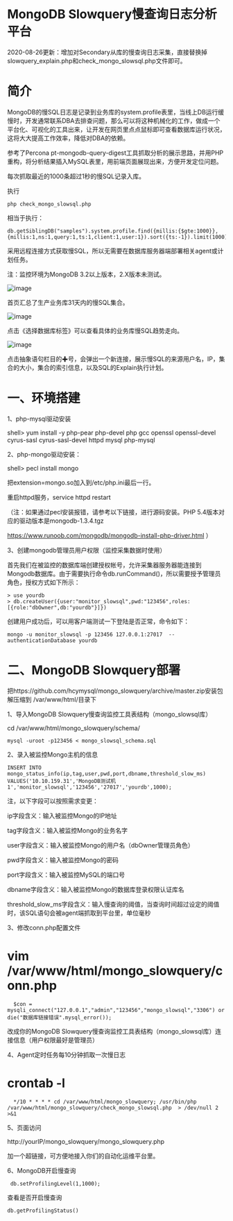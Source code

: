 # MongoDB Slowquery慢查询日志分析平台

2020-08-26更新：增加对Secondary从库的慢查询日志采集，直接替换掉slowquery_explain.php和check_mongo_slowsql.php文件即可。

# 简介
   MongoDB的慢SQL日志是记录到业务库的system.profile表里，当线上DB运行缓慢时，开发通常联系DBA去排查问题，那么可以将这种机械化的工作，做成一个平台化、可视化的工具出来，让开发在网页里点点鼠标即可查看数据库运行状况，这将大大提高工作效率，降低对DBA的依赖。
    
   参考了Percona pt-mongodb-query-digest工具抓取分析的展示思路，并用PHP重构，将分析结果插入MySQL表里，用前端页面展现出来，方便开发定位问题。

每次抓取最近的1000条超过1秒的慢SQL记录入库。

执行

    php check_mongo_slowsql.php 

相当于执行：

    db.getSiblingDB("samples").system.profile.find({millis:{$gte:1000}},    
    {millis:1,ns:1,query:1,ts:1,client:1,user:1}).sort({ts:-1}).limit(1000)


采用远程连接方式获取慢SQL，所以无需要在数据库服务器端部署相关agent或计划任务。

注：监控环境为MongoDB 3.2以上版本，2.X版本未测试。

![image](https://raw.githubusercontent.com/hcymysql/mongo_slowquery/master/images/1.png)

首页汇总了生产业务库31天内的慢SQL集合。

![image](https://raw.githubusercontent.com/hcymysql/mongo_slowquery/master/images/2.png)

点击《选择数据库标签》可以查看具体的业务库慢SQL趋势走向。

![image](https://raw.githubusercontent.com/hcymysql/mongo_slowquery/master/images/3.png)

点击抽象语句栏目的✚号，会弹出一个新连接，展示慢SQL的来源用户名，IP，集合的大小，集合的索引信息，以及SQL的Explain执行计划。

# 一、环境搭建

1、php-mysql驱动安装

shell> yum install -y php-pear php-devel php gcc openssl openssl-devel cyrus-sasl cyrus-sasl-devel httpd mysql php-mysql

2、php-mongo驱动安装：

shell> pecl install mongo

把extension=mongo.so加入到/etc/php.ini最后一行。

重启httpd服务，service httpd restart

（注：如果通过pecl安装报错，请参考以下链接，进行源码安装。PHP 5.4版本对应的驱动版本是mongodb-1.3.4.tgz

https://www.runoob.com/mongodb/mongodb-install-php-driver.html ）


3、创建mongodb管理员用户权限（监控采集数据时使用）

首先我们在被监控的数据库端创建授权帐号，允许采集器服务器能连接到Mongodb数据库。由于需要执行命令db.runCommand()，所以需要授予管理员角色，授权方式如下所示：

    > use yourdb
    > db.createUser({user:"monitor_slowsql",pwd:"123456",roles:[{role:"dbOwner",db:"yourdb"}]})
    
创建用户成功后，可以用客户端测试一下登陆是否正常，命令如下：

    mongo -u monitor_slowsql -p 123456 127.0.0.1:27017  --authenticationDatabase yourdb

# 二、MongoDB Slowquery部署

把https://github.com/hcymysql/mongo_slowquery/archive/master.zip安装包解压缩到 /var/www/html/目录下

1、导入MongoDB Slowquery慢查询监控工具表结构（mongo_slowsql库）

cd /var/www/html/mongo_slowquery/schema/

    mysql -uroot -p123456 < mongo_slowsql_schema.sql

2、录入被监控Mongo主机的信息

    INSERT INTO mongo_status_info(ip,tag,user,pwd,port,dbname,threshold_slow_ms)
    VALUES('10.10.159.31','MongoDB测试机1','monitor_slowsql','123456','27017','yourdb',1000);

注，以下字段可以按照需求变更：

ip字段含义：输入被监控Mongo的IP地址

tag字段含义：输入被监控Mongo的业务名字

user字段含义：输入被监控Mongo的用户名（dbOwner管理员角色）

pwd字段含义：输入被监控Mongo的密码

port字段含义：输入被监控MySQL的端口号

dbname字段含义：输入被监控Mongo的数据库登录权限认证库名

threshold_slow_ms字段含义：输入慢查询的阈值，当查询时间超过设定的阈值时，该SQL语句会被agent端抓取到平台里，单位毫秒

3、修改conn.php配置文件

# vim /var/www/html/mongo_slowquery/conn.php

      $con = mysqli_connect("127.0.0.1","admin","123456","mongo_slowsql","3306") or die("数据库链接错误".mysql_error());

改成你的MongoDB Slowquery慢查询监控工具表结构（mongo_slowsql库）连接信息（用户权限最好是管理员）

4、Agent定时任务每10分钟抓取一次慢日志

# crontab -l
      */10 * * * * cd /var/www/html/mongo_slowquery; /usr/bin/php /var/www/html/mongo_slowquery/check_mongo_slowsql.php  > /dev/null 2 >&1
   
5、页面访问

http://yourIP/mongo_slowquery/mongo_slowquery.php

加一个超链接，可方便地接入你们的自动化运维平台里。   

6、MongoDB开启慢查询
     
     db.setProfilingLevel(1,1000); 

查看是否开启慢查询
    
    db.getProfilingStatus()
